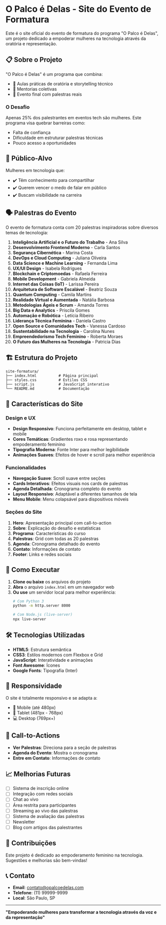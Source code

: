 # O Palco é Delas - Site do Evento de Formatura

Este é o site oficial do evento de formatura do programa "O Palco é Delas", um projeto dedicado a empoderar mulheres na tecnologia através da oratória e representação.

## 📋 Sobre o Projeto

"O Palco é Delas" é um programa que combina:
- 🎤 Aulas práticas de oratória e storytelling técnico
- 💬 Mentorias coletivas
- 🌟 Evento final com palestras reais

### O Desafio
Apenas 25% dos palestrantes em eventos tech são mulheres. Este programa visa quebrar barreiras como:
- Falta de confiança
- Dificuldade em estruturar palestras técnicas
- Pouco acesso a oportunidades

## 🎯 Público-Alvo

Mulheres em tecnologia que:
- ✔️ Têm conhecimento para compartilhar
- ✔️ Querem vencer o medo de falar em público
- ✔️ Buscam visibilidade na carreira

## 🗣️ Palestras do Evento

O evento de formatura conta com 20 palestras inspiradoras sobre diversos temas de tecnologia:

1. **Inteligência Artificial e o Futuro do Trabalho** - Ana Silva
2. **Desenvolvimento Frontend Moderno** - Carla Santos
3. **Segurança Cibernética** - Marina Costa
4. **DevOps e Cloud Computing** - Juliana Oliveira
5. **Data Science e Machine Learning** - Fernanda Lima
6. **UX/UI Design** - Isabela Rodrigues
7. **Blockchain e Criptomoedas** - Rafaela Ferreira
8. **Mobile Development** - Gabriela Almeida
9. **Internet das Coisas (IoT)** - Larissa Pereira
10. **Arquitetura de Software Escalável** - Beatriz Souza
11. **Quantum Computing** - Camila Martins
12. **Realidade Virtual e Aumentada** - Natália Barbosa
13. **Metodologias Ágeis e Scrum** - Amanda Torres
14. **Big Data e Analytics** - Priscila Gomes
15. **Automação e Robótica** - Letícia Ribeiro
16. **Liderança Técnica Feminina** - Daniela Castro
17. **Open Source e Comunidades Tech** - Vanessa Cardoso
18. **Sustentabilidade na Tecnologia** - Carolina Nunes
19. **Empreendedorismo Tech Feminino** - Roberta Moraes
20. **O Futuro das Mulheres na Tecnologia** - Patricia Dias

## 🏗️ Estrutura do Projeto

```
site-formatura/
├── index.html          # Página principal
├── styles.css          # Estilos CSS
├── script.js           # JavaScript interativo
└── README.md           # Documentação
```

## 🎨 Características do Site

### Design e UX
- **Design Responsivo**: Funciona perfeitamente em desktop, tablet e mobile
- **Cores Temáticas**: Gradientes roxo e rosa representando empoderamento feminino
- **Tipografia Moderna**: Fonte Inter para melhor legibilidade
- **Animações Suaves**: Efeitos de hover e scroll para melhor experiência

### Funcionalidades
- **Navegação Suave**: Scroll suave entre seções
- **Cards Interativos**: Efeitos visuais nos cards de palestras
- **Agenda Detalhada**: Cronograma completo do evento
- **Layout Responsivo**: Adaptável a diferentes tamanhos de tela
- **Menu Mobile**: Menu colapsável para dispositivos móveis

### Seções do Site
1. **Hero**: Apresentação principal com call-to-action
2. **Sobre**: Explicação do desafio e estatísticas
3. **Programa**: Características do curso
4. **Palestras**: Grid com todas as 20 palestras
5. **Agenda**: Cronograma detalhado do evento
6. **Contato**: Informações de contato
7. **Footer**: Links e redes sociais

## 🚀 Como Executar

1. **Clone ou baixe** os arquivos do projeto
2. **Abra** o arquivo `index.html` em um navegador web
3. **Ou use** um servidor local para melhor experiência:
   ```bash
   # Com Python 3
   python -m http.server 8000
   
   # Com Node.js (live-server)
   npx live-server
   ```

## 🛠️ Tecnologias Utilizadas

- **HTML5**: Estrutura semântica
- **CSS3**: Estilos modernos com Flexbox e Grid
- **JavaScript**: Interatividade e animações
- **Font Awesome**: Ícones
- **Google Fonts**: Tipografia (Inter)

## 📱 Responsividade

O site é totalmente responsivo e se adapta a:
- 📱 Mobile (até 480px)
- 📱 Tablet (481px - 768px)
- 💻 Desktop (769px+)

## 🎯 Call-to-Actions

- **Ver Palestras**: Direciona para a seção de palestras
- **Agenda do Evento**: Mostra o cronograma
- **Entre em Contato**: Informações de contato

## 📈 Melhorias Futuras

- [ ] Sistema de inscrição online
- [ ] Integração com redes sociais
- [ ] Chat ao vivo
- [ ] Área restrita para participantes
- [ ] Streaming ao vivo das palestras
- [ ] Sistema de avaliação das palestras
- [ ] Newsletter
- [ ] Blog com artigos das palestrantes

## 🤝 Contribuições

Este projeto é dedicado ao empoderamento feminino na tecnologia. Sugestões e melhorias são bem-vindas!

## 📞 Contato

- **Email**: contato@opalcoedelas.com
- **Telefone**: (11) 99999-9999
- **Local**: São Paulo, SP

---

**"Empoderando mulheres para transformar a tecnologia através da voz e da representação"**
